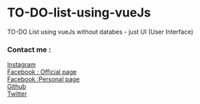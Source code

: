 # TO-DO-list-using-vueJs
TO-DO List using vueJs without databes - just UI (User Interface)

<h3>Contact me :</h3>
<a href="http://www.instagram.com/munafio">Instagram</a><br />
<a href="http://www.facebook.com/munafaqeelmahdi.official">Facebook : Official page</a><br />
<a href="http://www.facebook.com/munaf.aqeel.m">Facebook :Personal page</a><br />
<a href="http://www.github.com/munafaqeelmahdi">Github</a><br />
<a href="http://www.twitter.com/munaf_aqeel_m">Twitter</a><br />
